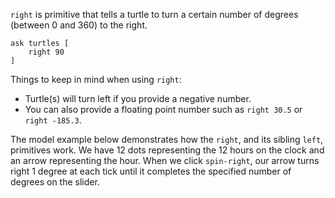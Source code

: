 ﻿`right` is primitive that tells a turtle to turn a certain number of degrees (between 0 and 360) to the right. 



```
ask turtles [
	right 90
]
```



Things to keep in mind when using `right`: 

* Turtle(s) will turn left if you provide a negative number.
* You can also provide a floating point number such as `right 30.5` or `right -185.3`.



The model example below demonstrates how the `right`, and its sibling `left`, primitives work. We have 12 dots representing the 12 hours on the clock and an arrow representing the hour. When we click `spin-right`, our arrow turns right 1 degree at each tick until it completes the specified number of degrees on the slider.

